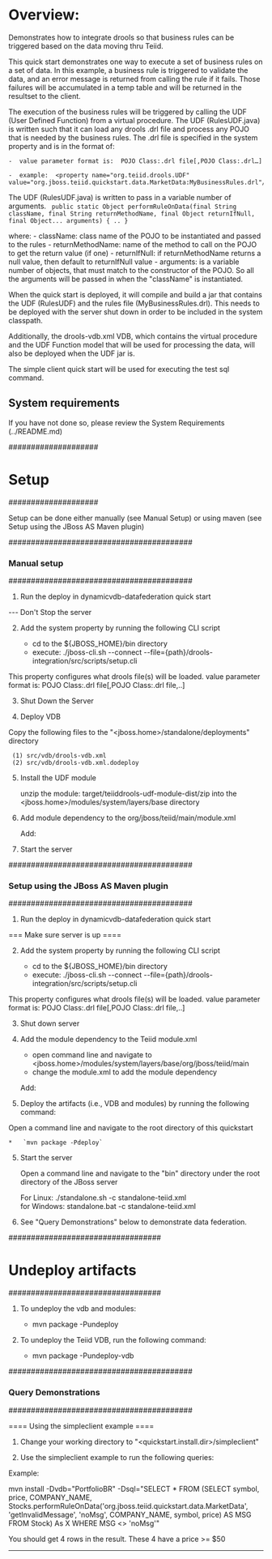 Overview:
=========
  Demonstrates how to integrate drools so that business rules can be triggered
  based on the data moving thru Teiid.

  
  This quick start demonstrates one way to execute a set of business rules on
  a set of data.   In this example, a business rule is triggered to validate
  the data, and an error message is returned from calling the rule if it fails.
  Those failures will be accumulated in a temp table and will be returned in the 
  resultset to the client.
  
  The execution of the business rules will be triggered
  by calling the UDF (User Defined Function) from a virtual procedure.
  The UDF (RulesUDF.java) is written such that it can load any drools .drl file
  and process any POJO that is needed by the business rules.  The .drl file is 
  specified in the system property and is in the format of:

	-  value parameter format is:  POJO Class:.drl file[,POJO Class:.drl…]

	-  example:  <property name="org.teiid.drools.UDF" value="org.jboss.teiid.quickstart.data.MarketData:MyBusinessRules.drl"/>


  The UDF (RulesUDF.java) is written to pass in a variable number of arguments.
  <code>
	public static Object performRuleOnData(final String className, final String returnMethodName, final Object returnIfNull, final Object... arguments) {
	..
	}
  </code>
 
  where:
	-  className:  class name of the POJO to be instantiated and passed to the rules
	-  returnMethodName:  name of the method to call on the POJO to get the return value (if one)
	-  returnIfNull:  if returnMethodName returns a null value, then default to returnIfNull value
	-  arguments:  is a variable number of objects, that must match to the constructor of the POJO. 
		So all the arguments will be passed in when the "className" is instantiated.


 
  When the quick start is deployed, it will compile and build a jar that contains
  the UDF (RulesUDF) and the rules file (MyBusinessRules.drl).  This needs
  to be deployed with the server shut down in order to be included in the 
  system classpath.  

  Additionally, the drools-vdb.xml VDB, which contains the virtual procedure and
  the UDF Function model that will be used for processing the data, will also
  be deployed when the UDF jar is.

  The simple client quick start will be used for executing the test sql command.



System requirements
-------------------

If you have not done so, please review the System Requirements (../README.md)

####################
#   Setup
####################

Setup can be done either manually (see Manual Setup) or using maven (see Setup using the JBoss AS Maven plugin) 

#########################################
### Manual setup
#########################################

1) Run the deploy in dynamicvdb-datafederation quick start

--- Don't Stop the server

2) Add the system property by running the following CLI script

	-	cd to the ${JBOSS_HOME}/bin directory
	-	execute:  ./jboss-cli.sh --connect --file={path}/drools-integration/src/scripts/setup.cli 


This property configures what drools file(s) will be loaded.
value parameter format is:  POJO Class:.drl file[,POJO Class:.drl file,..]

3) Shut Down the Server

4) Deploy VDB

Copy the following files to the "<jboss.home>/standalone/deployments" directory

     (1) src/vdb/drools-vdb.xml
     (2) src/vdb/drools-vdb.xml.dodeploy

5) Install the UDF module

    unzip the module: target/teiiddrools-udf-module-dist/zip into the <jboss.home>/modules/system/layers/base directory

5) Add module dependency to the org/jboss/teiid/main/module.xml

   Add:          <module name="org.jboss.teiid.businessrules.pojo" />
	
	
6) Start the server

 
#########################################
### Setup using the JBoss AS Maven plugin
#########################################

1) Run the deploy in dynamicvdb-datafederation quick start

=== Make sure server is up ====

2) Add the system property by running the following CLI script

	-	cd to the ${JBOSS_HOME}/bin directory
	-	execute:  ./jboss-cli.sh --connect --file={path}/drools-integration/src/scripts/setup.cli 


This property configures what drools file(s) will be loaded.
value parameter format is:  POJO Class:.drl file[,POJO Class:.drl file,..]

3)  Shut down server


4) Add the module dependency to the Teiid module.xml

	*  open command line and navigate to  <jboss.home>/modules/system/layers/base/org/jboss/teiid/main
	*  change the module.xml to add the module dependency
	
   Add:    <module name="org.jboss.teiid.businessrules.pojo" />

6) Deploy the artifacts (i.e., VDB and modules) by running the following command:

Open a command line and navigate to the root directory of this quickstart	
	
	*	`mvn package -Pdeploy`
	    	
5) Start the server

	Open a command line and navigate to the "bin" directory under the root directory of the JBoss server

	For Linux:   ./standalone.sh -c standalone-teiid.xml	
	for Windows: standalone.bat -c standalone-teiid.xml

	

7)  See "Query Demonstrations" below to demonstrate data federation.


##################################
#  Undeploy artifacts
##################################

1)  To undeploy the vdb and modules:

	*  mvn package -Pundeploy
	
2)  To undeploy the Teiid VDB, run the following command:

	*  mvn package -Pundeploy-vdb
	
	
#########################################
### Query Demonstrations
#########################################

==== Using the simpleclient example ====

1) Change your working directory to "<quickstart.install.dir>/simpleclient"

2) Use the simpleclient example to run the following queries:

Example:   

mvn install -Dvdb="PortfolioBR" -Dsql="SELECT * FROM (SELECT symbol, price, COMPANY_NAME, Stocks.performRuleOnData('org.jboss.teiid.quickstart.data.MarketData', 'getInvalidMessage', 'noMsg', COMPANY_NAME, symbol, price) AS MSG FROM Stock) As X WHERE MSG <> 'noMsg'"


You should get 4 rows in the result.  These 4 have a price >= $50

-------


